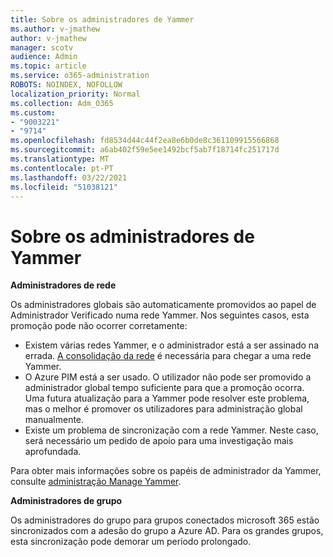 ```yaml
---
title: Sobre os administradores de Yammer
ms.author: v-jmathew
author: v-jmathew
manager: scotv
audience: Admin
ms.topic: article
ms.service: o365-administration
ROBOTS: NOINDEX, NOFOLLOW
localization_priority: Normal
ms.collection: Adm_O365
ms.custom:
- "9003221"
- "9714"
ms.openlocfilehash: fd8534d44c44f2ea8e6b0de8c361109915566868
ms.sourcegitcommit: a6ab402f59e5ee1492bcf5ab7f18714fc251717d
ms.translationtype: MT
ms.contentlocale: pt-PT
ms.lasthandoff: 03/22/2021
ms.locfileid: "51038121"
---
```

# <a name="about-yammer-admins"></a>Sobre os administradores de Yammer

**Administradores de rede**

Os administradores globais são automaticamente promovidos ao papel de Administrador Verificado numa rede Yammer. Nos seguintes casos, esta promoção pode não ocorrer corretamente:

- Existem várias redes Yammer, e o administrador está a ser assinado na errada. [A consolidação da rede](https://docs.microsoft.com/yammer/configure-your-yammer-network/consolidate-multiple-yammer-networks) é necessária para chegar a uma rede Yammer.
- O Azure PIM está a ser usado. O utilizador não pode ser promovido a administrador global tempo suficiente para que a promoção ocorra. Uma futura atualização para a Yammer pode resolver este problema, mas o melhor é promover os utilizadores para administração global manualmente.
- Existe um problema de sincronização com a rede Yammer. Neste caso, será necessário um pedido de apoio para uma investigação mais aprofundada.

Para obter mais informações sobre os papéis de administrador da Yammer, consulte [administração Manage Yammer](https://docs.microsoft.com/yammer/manage-yammer-users/manage-yammer-admins).

**Administradores de grupo**

Os administradores do grupo para grupos conectados microsoft 365 estão sincronizados com a adesão do grupo a Azure AD. Para os grandes grupos, esta sincronização pode demorar um período prolongado.
